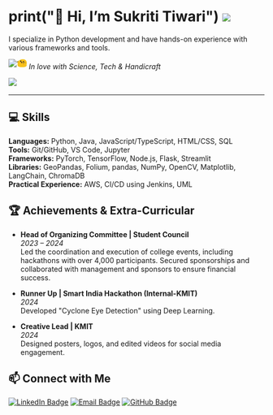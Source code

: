 # print("👋 Hi, I’m Sukriti Tiwari") <img src="https://user-images.githubusercontent.com/5679180/79618120-0daffb80-80be-11ea-819e-d2b0fa904d07.gif" width="27px">

I specialize in Python development and have hands-on experience with various frameworks and tools.

<img align="left" src="https://github.com/anathayna/anathayna/blob/master/assets/pusheencode.gif" />
<p></a><img src="https://github.com/anathayna/anathayna/blob/master/assets/happy.gif?raw=1" width="20vw"/> <em> In love with Science, Tech & Handicraft</em></p>

<p></a><img src="https://github.com/anathayna/anathayna/blob/master/assets/bmo.gif?raw=1" width="20vw"/> </em></p>



---



## 💻 Skills

**Languages:** Python, Java, JavaScript/TypeScript, HTML/CSS, SQL  
**Tools:** Git/GitHub, VS Code, Jupyter  
**Frameworks:** PyTorch, TensorFlow, Node.js, Flask, Streamlit  
**Libraries:** GeoPandas, Folium, pandas, NumPy, OpenCV, Matplotlib, LangChain, ChromaDB  
**Practical Experience:** AWS, CI/CD using Jenkins, UML

## 🏆 Achievements & Extra-Curricular

- **Head of Organizing Committee | Student Council**  
  *2023 – 2024*  
  Led the coordination and execution of college events, including hackathons with over 4,000 participants. Secured sponsorships and collaborated with management and sponsors to ensure financial success.

- **Runner Up | Smart India Hackathon (Internal-KMIT)**  
  *2024*  
  Developed "Cyclone Eye Detection" using Deep Learning.

- **Creative Lead | KMIT**  
  *2024*  
  Designed posters, logos, and edited videos for social media engagement.


## 📫 Connect with Me

[![LinkedIn Badge](https://img.shields.io/badge/-LinkedIn-blue?style=flat-square&logo=LinkedIn&logoColor=white&link=https://www.linkedin.com/in/sukriti-tiwari3/)](https://www.linkedin.com/in/sukriti-tiwari3/) 
[![Email Badge](https://img.shields.io/badge/-Email-c0392b?style=flat-square&logo=Gmail&logoColor=white&link=mailto:tiwarisukriti2003@gmail.com)](mailto:tiwarisukriti2003@gmail.com)
[![GitHub Badge](https://img.shields.io/badge/-GitHub-000?style=flat-square&logo=GitHub&logoColor=white&link=https://github.com/SukritiTiwari)](https://github.com/SukritiTiwari)

